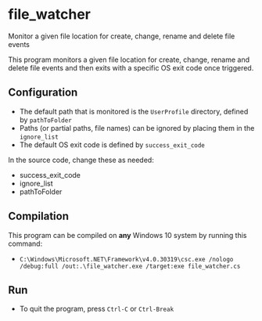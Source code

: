 # file_watcher
Monitor a given file location for create, change, rename and delete file events

This program monitors a given file location for create, change, rename and delete file events and
then exits with a specific OS exit code once triggered.

## Configuration

* The default path that is monitored is the `UserProfile` directory, defined by `pathToFolder`
* Paths (or partial paths, file names) can be ignored by placing them in the `ignore_list`
* The default OS exit code is defined by `success_exit_code`

In the source code, change these as needed:
* success_exit_code
* ignore_list
* pathToFolder

## Compilation

This program can be compiled on **any** Windows 10 system by running this command:
* `C:\Windows\Microsoft.NET\Framework\v4.0.30319\csc.exe /nologo /debug:full /out:.\file_watcher.exe /target:exe file_watcher.cs`

## Run

* To quit the program, press `Ctrl-C` or `Ctrl-Break`
